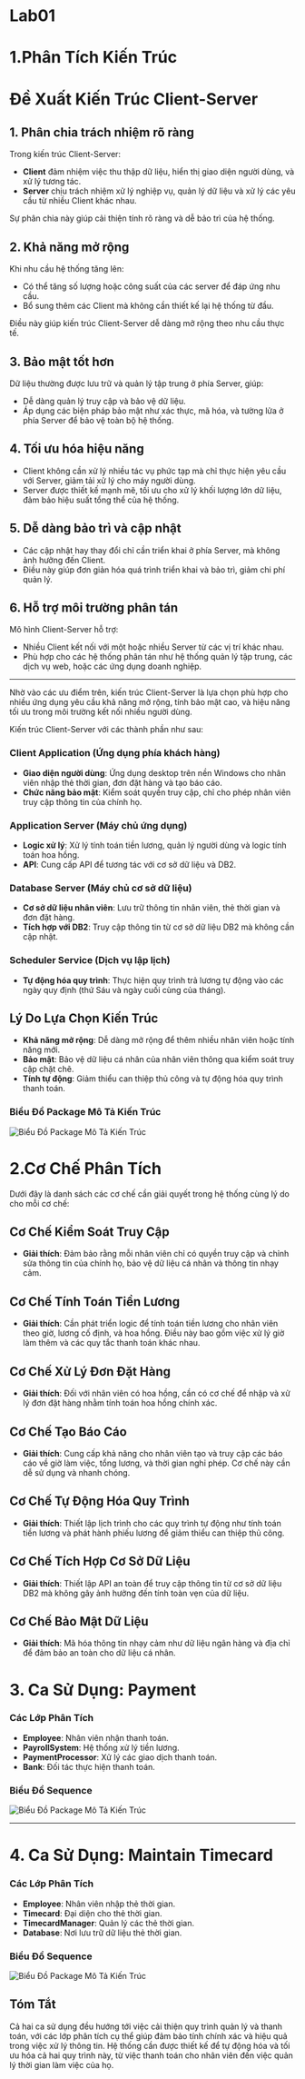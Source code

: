 # Lab01 

# 1.Phân Tích Kiến Trúc

# Đề Xuất Kiến Trúc Client-Server

## 1. Phân chia trách nhiệm rõ ràng
Trong kiến trúc Client-Server:
- **Client** đảm nhiệm việc thu thập dữ liệu, hiển thị giao diện người dùng, và xử lý tương tác.
- **Server** chịu trách nhiệm xử lý nghiệp vụ, quản lý dữ liệu và xử lý các yêu cầu từ nhiều Client khác nhau.

Sự phân chia này giúp cải thiện tính rõ ràng và dễ bảo trì của hệ thống.

## 2. Khả năng mở rộng
Khi nhu cầu hệ thống tăng lên:
- Có thể tăng số lượng hoặc công suất của các server để đáp ứng nhu cầu.
- Bổ sung thêm các Client mà không cần thiết kế lại hệ thống từ đầu.

Điều này giúp kiến trúc Client-Server dễ dàng mở rộng theo nhu cầu thực tế.

## 3. Bảo mật tốt hơn
Dữ liệu thường được lưu trữ và quản lý tập trung ở phía Server, giúp:
- Dễ dàng quản lý truy cập và bảo vệ dữ liệu.
- Áp dụng các biện pháp bảo mật như xác thực, mã hóa, và tường lửa ở phía Server để bảo vệ toàn bộ hệ thống.

## 4. Tối ưu hóa hiệu năng
- Client không cần xử lý nhiều tác vụ phức tạp mà chỉ thực hiện yêu cầu với Server, giảm tải xử lý cho máy người dùng.
- Server được thiết kế mạnh mẽ, tối ưu cho xử lý khối lượng lớn dữ liệu, đảm bảo hiệu suất tổng thể của hệ thống.

## 5. Dễ dàng bảo trì và cập nhật
- Các cập nhật hay thay đổi chỉ cần triển khai ở phía Server, mà không ảnh hưởng đến Client.
- Điều này giúp đơn giản hóa quá trình triển khai và bảo trì, giảm chi phí quản lý.

## 6. Hỗ trợ môi trường phân tán
Mô hình Client-Server hỗ trợ:
- Nhiều Client kết nối với một hoặc nhiều Server từ các vị trí khác nhau.
- Phù hợp cho các hệ thống phân tán như hệ thống quản lý tập trung, các dịch vụ web, hoặc các ứng dụng doanh nghiệp.

---

Nhờ vào các ưu điểm trên, kiến trúc Client-Server là lựa chọn phù hợp cho nhiều ứng dụng yêu cầu khả năng mở rộng, tính bảo mật cao, và hiệu năng tối ưu trong môi trường kết nối nhiều người dùng.

Kiến trúc Client-Server với các thành phần như sau:

### Client Application (Ứng dụng phía khách hàng)

- **Giao diện người dùng**: Ứng dụng desktop trên nền Windows cho nhân viên nhập thẻ thời gian, đơn đặt hàng và tạo báo cáo.
- **Chức năng bảo mật**: Kiểm soát quyền truy cập, chỉ cho phép nhân viên truy cập thông tin của chính họ.

### Application Server (Máy chủ ứng dụng)

- **Logic xử lý**: Xử lý tính toán tiền lương, quản lý người dùng và logic tính toán hoa hồng.
- **API**: Cung cấp API để tương tác với cơ sở dữ liệu và DB2.

### Database Server (Máy chủ cơ sở dữ liệu)

- **Cơ sở dữ liệu nhân viên**: Lưu trữ thông tin nhân viên, thẻ thời gian và đơn đặt hàng.
- **Tích hợp với DB2**: Truy cập thông tin từ cơ sở dữ liệu DB2 mà không cần cập nhật.

### Scheduler Service (Dịch vụ lập lịch)

- **Tự động hóa quy trình**: Thực hiện quy trình trả lương tự động vào các ngày quy định (thứ Sáu và ngày cuối cùng của tháng).

## Lý Do Lựa Chọn Kiến Trúc

- **Khả năng mở rộng**: Dễ dàng mở rộng để thêm nhiều nhân viên hoặc tính năng mới.
- **Bảo mật**: Bảo vệ dữ liệu cá nhân của nhân viên thông qua kiểm soát truy cập chặt chẽ.
- **Tính tự động**: Giảm thiểu can thiệp thủ công và tự động hóa quy trình thanh toán.

### Biểu Đồ Package Mô Tả Kiến Trúc

![Biểu Đồ Package Mô Tả Kiến Trúc](https://www.planttext.com/api/plantuml/png/R55BRiCW4DrpYb7ssVG0LUmu2wGkB4LUHLbCoJH1nM01ZXH5ELaMFLAlK3wnGwiYWPWFxpDytxzMpgFrOwyO6r1yuf5WiLQIj8Tg69GKwANH2xWo26lNERB0jIVxWOBsW0uwNfGg8SWvM1ljhL6fdbFiLX0KoB0bUoOx4zIZapf2l9cZ50aWtNArQdd6RFalm0OzlgEZlsYRVb3cGWHJGtezPPiwTpNroqDbAeVm7yrRSQB3g8B7o245pIGjNe9N1TNeJPzCPOrp674w3ilbwpICnvXY9hjBP-u8ri9EzqBeb7gAAvuycTYAz27-vWy0003__mC0)
# 2.Cơ Chế Phân Tích

Dưới đây là danh sách các cơ chế cần giải quyết trong hệ thống cùng lý do cho mỗi cơ chế:

## Cơ Chế Kiểm Soát Truy Cập

- **Giải thích**: Đảm bảo rằng mỗi nhân viên chỉ có quyền truy cập và chỉnh sửa thông tin của chính họ, bảo vệ dữ liệu cá nhân và thông tin nhạy cảm.

## Cơ Chế Tính Toán Tiền Lương

- **Giải thích**: Cần phát triển logic để tính toán tiền lương cho nhân viên theo giờ, lương cố định, và hoa hồng. Điều này bao gồm việc xử lý giờ làm thêm và các quy tắc thanh toán khác nhau.

## Cơ Chế Xử Lý Đơn Đặt Hàng

- **Giải thích**: Đối với nhân viên có hoa hồng, cần có cơ chế để nhập và xử lý đơn đặt hàng nhằm tính toán hoa hồng chính xác.

## Cơ Chế Tạo Báo Cáo

- **Giải thích**: Cung cấp khả năng cho nhân viên tạo và truy cập các báo cáo về giờ làm việc, tổng lương, và thời gian nghỉ phép. Cơ chế này cần dễ sử dụng và nhanh chóng.

## Cơ Chế Tự Động Hóa Quy Trình

- **Giải thích**: Thiết lập lịch trình cho các quy trình tự động như tính toán tiền lương và phát hành phiếu lương để giảm thiểu can thiệp thủ công.

## Cơ Chế Tích Hợp Cơ Sở Dữ Liệu

- **Giải thích**: Thiết lập API an toàn để truy cập thông tin từ cơ sở dữ liệu DB2 mà không gây ảnh hưởng đến tính toàn vẹn của dữ liệu.

## Cơ Chế Bảo Mật Dữ Liệu

- **Giải thích**: Mã hóa thông tin nhạy cảm như dữ liệu ngân hàng và địa chỉ để đảm bảo an toàn cho dữ liệu cá nhân.
# 3. Ca Sử Dụng: Payment

### Các Lớp Phân Tích

- **Employee**: Nhân viên nhận thanh toán.
- **PayrollSystem**: Hệ thống xử lý tiền lương.
- **PaymentProcessor**: Xử lý các giao dịch thanh toán.
- **Bank**: Đối tác thực hiện thanh toán.

### Biểu Đồ Sequence

![Biểu Đồ Package Mô Tả Kiến Trúc](https://www.planttext.com/api/plantuml/png/V53B3S8m3Brd2Y_00ZcW2iGLLLGC4BMkLE749NOEcQq7Hc855AbKBGYkx-Vt_9mUbQYBcZmPS_8ZSKQ4tHvgboCJDLaKlOKBtXEA5jXZKBEXPtqXwiWjYd2qS7JK9dAAQzD6Ktm75suMPcXH5lH7AeT-YFvlvaVtwzYjMa2ZJfDyBtYljt1c7Vgyd30LXguyw0K00F__0m00)

---

# 4. Ca Sử Dụng: Maintain Timecard

### Các Lớp Phân Tích

- **Employee**: Nhân viên nhập thẻ thời gian.
- **Timecard**: Đại diện cho thẻ thời gian.
- **TimecardManager**: Quản lý các thẻ thời gian.
- **Database**: Nơi lưu trữ dữ liệu thẻ thời gian.

### Biểu Đồ Sequence

![Biểu Đồ Package Mô Tả Kiến Trúc](https://www.planttext.com/api/plantuml/png/UhzxlqDnIM9HIMbk3XUNQsv1JdvbQgg2hfr2I6PkQd9YKOflObvYUcgHbO9hNabg4LoO2qqUMOkLWdDHQc99Abm0fBUe4fiMbyIInAJ4ubGhXU34CeG6BfWuLfSuv-UbPHRbWhLWCnJc3Ii5l_oIpBHAXU3IvEJKuc8kBeVKl1IGJm40003__mC0)
## Tóm Tắt

Cả hai ca sử dụng đều hướng tới việc cải thiện quy trình quản lý và thanh toán, với các lớp phân tích cụ thể giúp đảm bảo tính chính xác và hiệu quả trong việc xử lý thông tin. Hệ thống cần được thiết kế để tự động hóa và tối ưu hóa cả hai quy trình này, từ việc thanh toán cho nhân viên đến việc quản lý thời gian làm việc của họ.



